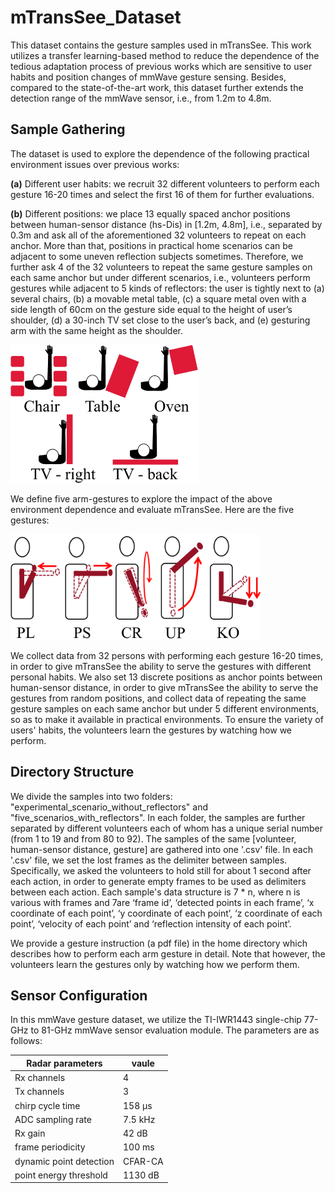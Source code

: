 # mTransSee_Dataset

This dataset contains the gesture samples used in mTransSee. 
This work utilizes a transfer learning-based method to reduce the dependence of the tedious adaptation process of previous works which are sensitive to user habits and position changes of mmWave gesture sensing.
Besides, compared to the state-of-the-art work, this dataset further extends the detection range of the mmWave sensor, i.e., from 1.2m to 4.8m.

## Sample Gathering

The dataset is used to explore the dependence of the following practical environment issues over previous works:

**(a)** Different user habits: we recruit 32 different volunteers to perform each gesture 16-20 times and select the first 16 of them for further evaluations.

**(b)** Different positions: we place 13 equally spaced anchor positions between human-sensor distance (hs-Dis) in \[1.2m, 4.8m\], i.e., separated by 0.3m and ask all of the aforementioned 32 volunteers to repeat on each anchor. More than that, positions in practical home scenarios can be adjacent to some uneven reflection subjects sometimes. Therefore, we further ask 4 of the 32 volunteers to repeat the same gesture samples on each same anchor but under different scenarios, i.e., volunteers perform gestures while adjacent to 5 kinds of reflectors: the user is tightly next to (a) several chairs, (b) a movable metal table, (c) a square metal oven with a side length of 60cm on the gesture side equal to the height of user’s shoulder, (d) a 30-inch TV set close to the user’s back, and (e) gesturing arm with the same height as the shoulder.

<img src="https://github.com/mmTransGes/mTransSee_Dataset/blob/master/reflectors.png" width="300"  alt="reflectors"/><br/>

We define five arm-gestures to explore the impact of the above environment dependence and evaluate mTransSee. Here are the five gestures:

<img src="https://github.com/mmTransGes/mTransSee_Dataset/blob/master/gesturePic.png" width="400"  alt="gesturePic"/><br/>

We collect data from 32 persons with performing each gesture 16-20 times, in order to give mTransSee the ability to serve the gestures with different personal habits. We also set 13 discrete positions as anchor points between human-sensor distance, in order to give mTransSee the ability to serve the gestures from random positions, and collect data of repeating the same gesture samples on each same anchor but under 5 different environments, so as to make it available in practical environments.
To ensure the variety of users' habits, the volunteers learn the gestures by watching how we perform.

## Directory Structure

We divide the samples into two folders: "experimental_scenario_without_reflectors" and "five_scenarios_with_reflectors".
In each folder, the samples are further separated by different volunteers each of whom has a unique serial number (from 1 to 19 and from 80 to 92).
The samples of the same \[volunteer, human-sensor distance, gesture\] are gathered into one '.csv' file.
In each '.csv' file, we set the lost frames as the delimiter between samples. Specifically, we asked the volunteers to hold still for about 1 second after each action, in order to generate empty frames to be used as delimiters between each action.
Each sample's data structure is 7 * n, where n is various with frames and 7are ‘frame id’, ‘detected points in each frame’, ‘x coordinate of each point’, ‘y coordinate of each point’, ‘z coordinate of each point’, ‘velocity of each point’ and ‘reflection intensity of each point’.

We provide a gesture instruction (a pdf file) in the home directory which describes how to perform each arm gesture in detail. Note that however, the volunteers learn the gestures only by watching how we perform them.

## Sensor Configuration

In this mmWave gesture dataset, we utilize the TI-IWR1443 single-chip 77-GHz to 81-GHz mmWave sensor evaluation module. The parameters are as follows:

| Radar parameters | vaule |
| ----- | ----- |
| Rx channels | 4 |
| Tx channels | 3 |
| chirp cycle time | 158 μs |
| ADC sampling rate | 7.5 kHz |
| Rx gain | 42 dB |
| frame periodicity | 100 ms |
| dynamic point detection | CFAR-CA |
| point energy threshold | 1130 dB |
